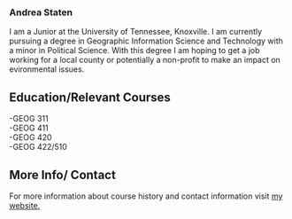 ### Andrea Staten
 I am a Junior at the University of Tennessee, Knoxville. I am currently pursuing a degree in Geographic Information Science and Technology with a minor in Political Science. With this degree I am hoping to get a job working for a local county or potentially a non-profit to make an impact on evironmental issues.

## Education/Relevant Courses
-GEOG 311<br>
-GEOG 411<br>
-GEOG 420<br>
-GEOG 422/510

## More Info/ Contact
For more information about course history and contact information visit [my website.](https://statenandrea33.github.io/.)



